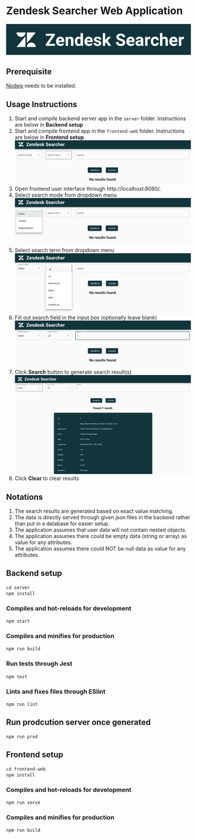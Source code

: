 # Zendesk Searcher Web Application

![Alt text](/public/images/zendesk-searcher-banner.png?raw=true "Banner Image")

## Prerequisite
[Nodejs](https://nodejs.org/en/) needs to be installed.

## Usage Instructions
1. Start and compile backend server app in the `server` folder. Instructions are below in **Backend setup**
2. Start and compile frontend app in the `frontend-web` folder. Instructions are below in **Frontend setup** 
![Alt text](/public/images/blank-user-interface.png?raw=true "Landing Screen Image")
3. Open frontend user interface through http://localhost:8080/.
4. Select search mode from dropdown menu
![Alt text](/public/images/user-flow-step-1.png?raw=true "User Flow Step 1")
5. Select search term from dropdown menu
![Alt text](/public/images/user-flow-step-2.png?raw=true "User Flow Step 2")
6. Fill out search field in the input box (optionally leave blank)
![Alt text](/public/images/user-flow-step-3.png?raw=true "User Flow Step 3")
7. Click **Search** button to generate search result(s)
![Alt text](/public/images/user-flow-step-4.png?raw=true "User Flow Step 4")
8. Click **Clear** to clear results

## Notations
1. The search results are generated based on exact value matching.
2. The data is directly served through given json files in the backend rather than put in a database for easier setup.
3. The application assumes that user data will not contain nested objects.
4. The application assumes there could be empty data (string or array) as value for any attributes.
5. The application assumes there could NOT be null data as value for any attributes.

## Backend setup
```
cd server
npm install
```

### Compiles and hot-reloads for development
```
npm start
```

### Compiles and minifies for production
```
npm run build
```

### Run tests through Jest
```
npm test
```

### Lints and fixes files through ESlint
```
npm run lint
```

## Run prodcution server once generated
```
npm run prod
```

## Frontend setup
```
cd frontend-web
npm install
```

### Compiles and hot-reloads for development
```
npm run serve
```

### Compiles and minifies for production
```
npm run build
```

